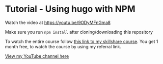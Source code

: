 # Tutorial - Using hugo with NPM

Watch the video at <https://youtu.be/9ODyMFnGma8>

Make sure you run `npm install` after cloning/downloading this repository

To watch the entire course follow [this link to my skillshare course](https://skl.sh/3rsfq4y). You get 1 month free, to watch the course by using my referral link.

[View my YouTube channel here](https://www.youtube.com/channel/UCtlnMUJr68ytsr11_dv_elg)